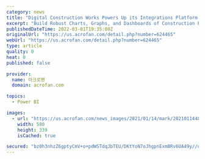 ```yaml
---
category: news
title: "Digital Construction Works Powers Up its Integrations Platform Insights with New Certified Microsoft Power BI Connector, the First in the Marketplace"
excerpt: "Build Robust Charts, Graphs, and Dashboards of Construction Project Data within DCW Integrations Platform InsightsEXTON, Pa.--(BUSINESS WIRE)--#DCW--Digital Construction Works, Incorporated (DCW), a leading construction application and technology services,"
publishedDateTime: 2022-03-01T19:35:00Z
originalUrl: "https://us.acrofan.com/detail.php?number=624465"
webUrl: "https://us.acrofan.com/detail.php?number=624465"
type: article
quality: 0
heat: 0
published: false

provider:
  name: 아크로팬
  domain: acrofan.com

topics:
  - Power BI

images:
  - url: "https://us.acrofan.com/news_images/2021/01/14/mark/20210114482917.jpg"
    width: 580
    height: 339
    isCached: true

secured: "bz0h3nhzZ6gptyCmV+o+pdWSTdqJbTEU/DKtYoN7oJhgpnExmBRv6UA49y//qLJFFha65k9Ou/73PKUjFHLcrxWZZw5oqUIXFs3um7tIpd8cn1owwxz66MQ3pvr+tfVbUeMwTIZNZtN/I0x/JVuzXHFJx6L/eXu/N7Id9dOKTagxJLQhvSmbZrkOJd/iOdFG97JnJJD8Xszg07R3WYrEBONjkv0QnCAF5SX17pOy/2fV7042p5AHbeLI4vKDkOyTEIAUMXMy9wQo1qFKjO4tfYS1ycaEV2PEDV9OFDvO9q3Bb5d0S177l4dcF+5S7LEn4KHEI8J3QPlyfOpEiQFBg0tpD1ML6jTSMZGNJArZClk=;4VEG6qpx/dyeLo787HMMvw=="
---
```


